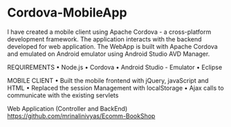 # Cordova-MobileApp

I have created a mobile client using Apache Cordova - a cross-platform development framework. The application interacts with the backend developed for web application.
The WebApp is built with Apache Cordova and emulated on Android emulator using Android Studio AVD Manager.

REQUIREMENTS
•	Node.js
•	Cordova
•	Android Studio - Emulator
•	Eclipse

MOBILE CLIENT
•	Built the mobile frontend with jQuery, javaScript and HTML
•	Replaced the session Management with localStorage
•	Ajax calls to communicate with the existing servlets

Web Application (Controller and BackEnd)
https://github.com/mrinalinivyas/Ecomm-BookShop

